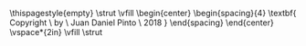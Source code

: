 \thispagestyle{empty}
\strut \vfill
\begin{center}
    \begin{spacing}{4}
        \textbf{
        Copyright \\ by \\ Juan Daniel Pinto \\ 2018
        }
    \end{spacing}
\end{center}
\vspace*{2in}
\vfill \strut
